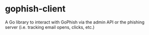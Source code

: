 # gophish-client

A Go library to interact with GoPhish via the admin API or the phishing server (i.e. tracking email opens, clicks, etc.)